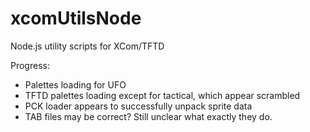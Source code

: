 # xcomUtilsNode
Node.js utility scripts for XCom/TFTD

Progress:

 - Palettes loading for UFO
 - TFTD palettes loading except for tactical, which appear scrambled
 - PCK loader appears to successfully unpack sprite data
 - TAB files may be correct?  Still unclear what exactly they do.
